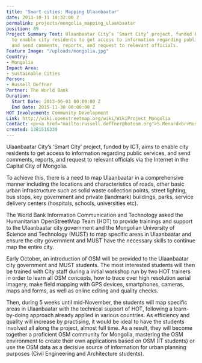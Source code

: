 ```yaml
---
title: 'Smart cities: Mapping Ulaanbaatar'
date: 2013-10-11 18:32:00 Z
permalink: projects/mongolia_mapping_ulaanbaatar
position: 89
Project Summary Text: Ulaanbaatar City’s ‘Smart City’ project, funded by ICT, aims
  to enable city residents to get access to information regarding public services,
  and send comments, reports, and request to relevant officials.
Feature Image: "/uploads/mongolia.jpg"
Country:
- Mongolia
Impact Area:
- Sustainable Cities
Person:
- Russell Deffner
Partner: The World Bank
Duration:
  Start Date: 2013-06-01 00:00:00 Z
  End Date: 2015-11-30 00:00:00 Z
HOT Involvement: Community Development
Link: http://wiki.openstreetmap.org/wiki/WikiProject_Mongolia
Contact: <p><a href="mailto:russell.deffner@hotosm.org">S.Menard<br>Russell Deffner</a></p>
created: 1381516339
---
```


Ulaanbaatar City’s ‘Smart City’ project, funded by ICT, aims to enable city residents to get access to information regarding public services, and send comments, reports, and request to relevant officials via the Internet in the Capital City of Mongolia.

To achieve this, there is a need to map Ulaanbaatar in a comprehensive manner including the locations and characteristics of roads, other basic urban infrastructure such as solid waste collection points, street lighting, bus stops, key government and private (landmark) buildings, parks, service delivery centers (hospitals, schools, universities etc).

The World Bank Information Communication and Technology asked the Humanitarian OpenStreetMap Team (HOT) to provide trainings and support to the Ulaanbaatar city government and the Mongolian University of Science and Technology (MUST) to map specific areas in Ulaanbaatar and ensure the city government and MUST have the necessary skills to continue map the entire city.

Early October, an introduction of OSM will be provided to the Ulaanbaatar city government and MUST students. The most interested students will then be trained with City staff during a initial workshop run by two HOT trainers in order to learn all OSM concepts, how to trace over high resolution aerial imagery, make field mapping with GPS devices, smartphones, cameras, maps and forms, as well as online editing and quality checks.

Then, during 5 weeks until mid-November, the students will map specific areas in Ulaanbaatar with the technical support of HOT, following a learn-by-doing approach already applied in various countries. As efficiency and quality will increase by practising, it would be ideal to have the students involved all along the project, almost full time. As a result, they will become together a proficient OSM community for Mongolia, mastering the OSM environment to create their own applications based on OSM (IT students) or use the OSM data as a decisive source of information for urban planning purposes (Civil Engineering and Architecture students).